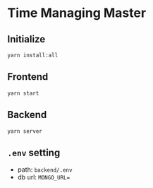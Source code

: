 # Time Managing Master

## Initialize
```
yarn install:all
```

## Frontend
```
yarn start
```

## Backend
```
yarn server
```

## `.env` setting
- path: `backend/.env`
- db url: `MONGO_URL=`